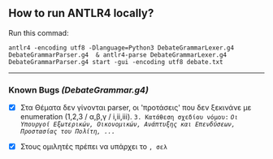 ## How to run ANTLR4 locally?
Run this commad:
```
antlr4 -encoding utf8 -Dlanguage=Python3 DebateGrammarLexer.g4 DebateGrammarParser.g4  & antlr4-parse DebateGrammarLexer.g4 DebateGrammarParser.g4 start -gui -encoding utf8 debate.txt
 ```
---

### Known Bugs _(DebateGrammar.g4)_
- [x] Στα Θέματα δεν γίνονται parser, οι 'προτάσεις' που δεν ξεκινάνε με enumeration (1,2,3 / α,β,γ / i,ii,iii).
`3. Κατάθεση σχεδίου νόμου:`
_`Οι Υπουργοί Εξωτερικών, Οικονομικών, Ανάπτυξης και Επενδύσεων, Προστασίας του Πολίτη, ...`_

- [x]  Στους ομιλητές  πρέπει να υπάρχει το `, σελ` 